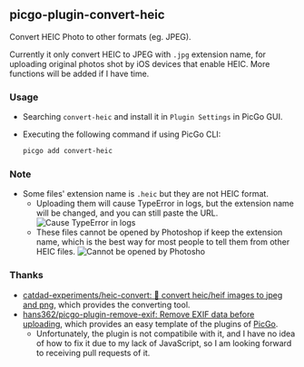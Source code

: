 ## picgo-plugin-convert-heic

Convert HEIC Photo to other formats (eg. JPEG).

Currently it only convert HEIC to JPEG with `.jpg` extension name, for uploading original photos shot by iOS devices that enable HEIC. More functions will be added if I have time.

### Usage

- Searching `convert-heic` and install it in `Plugin Settings` in PicGo GUI.
- Executing the following command if using PicGo CLI:

  ```bash
  picgo add convert-heic
  ```

### Note

- Some files' extension name is `.heic` but they are not HEIC format.
  - Uploading them will cause TypeError in logs, but the extension name will be changed, and you can still paste the URL.
    ![Cause TypeError in logs](https://static.a4ding.com/img/2023/202302250255857.png/imageslim)
  - These files cannot be opened by Photoshop if keep the extension name, which is the best way for most people to tell them from other HEIC files.
    ![Cannot be opened by Photosho](https://static.a4ding.com/img/2023/202302250254130.png/imageslim)

### Thanks

- [catdad-experiments/heic-convert: 🤳 convert heic/heif images to jpeg and png](https://github.com/catdad-experiments/heic-convert), which provides the converting tool.
- [hans362/picgo-plugin-remove-exif: Remove EXIF data before uploading](https://github.com/hans362/picgo-plugin-remove-exif), which provides an easy template of the plugins of [PicGo](https://github.com/PicGo/PicGo-Core).
  - Unfortunately, the plugin is not compatibile with it, and I have no idea of how to fix it due to my lack of JavaScript, so I am looking forward to receiving pull requests of it.
